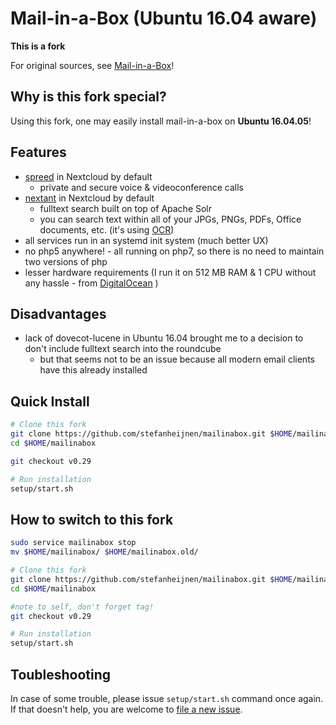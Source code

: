 Mail-in-a-Box (Ubuntu 16.04 aware)
==================================

**This is a fork**

For original sources, see [Mail-in-a-Box](https://github.com/mail-in-a-box/mailinabox)!

Why is this fork special?
-------------------------

Using this fork, one may easily install mail-in-a-box on **Ubuntu 16.04.05**!

Features
--------

* [spreed](https://nextcloud.com/webrtc/) in Nextcloud by default
    * private and secure voice & videoconference calls
* [nextant](https://github.com/nextcloud/nextant#nextant) in Nextcloud by default
    * fulltext search built on top of Apache Solr
	* you can search text within all of your JPGs, PNGs, PDFs, Office documents, etc. (it's using [OCR](https://en.wikipedia.org/wiki/Optical_character_recognition))
* all services run in an systemd init system (much better UX)
* no php5 anywhere! - all running on php7, so there is no need to maintain two versions of php
* lesser hardware requirements (I run it on 512 MB RAM & 1 CPU without any hassle - from [DigitalOcean](https://www.digitalocean.com/?refcode=210c1aeb22bb&utm_campaign=Referral_Invite&utm_medium=Referral_Program&utm_source=CopyPaste) )

Disadvantages
-------------

* lack of dovecot-lucene in Ubuntu 16.04 brought me to a decision to don't include fulltext search into the roundcube
    * but that seems not to be an issue because all modern email clients have this already installed

Quick Install
-------------

```bash
# Clone this fork
git clone https://github.com/stefanheijnen/mailinabox.git $HOME/mailinabox
cd $HOME/mailinabox

git checkout v0.29

# Run installation
setup/start.sh
```

## How to switch to this fork

```bash
sudo service mailinabox stop
mv $HOME/mailinabox/ $HOME/mailinabox.old/

# Clone this fork
git clone https://github.com/stefanheijnen/mailinabox.git $HOME/mailinabox
cd $HOME/mailinabox

#note to self, don't forget tag!
git checkout v0.29

# Run installation
setup/start.sh
```

## Toubleshooting

In case of some trouble, please issue `setup/start.sh` command once again. If that doesn't help, you are welcome to [file a new issue](https://github.com/stefanheijnen/mailinabox/issues/new).
